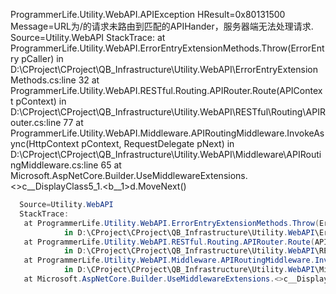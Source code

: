 ProgrammerLife.Utility.WebAPI.APIException
  HResult=0x80131500
  Message=URL为/的请求未路由到匹配的APIHander，服务器端无法处理请求.
  Source=Utility.WebAPI
  StackTrace:
   at ProgrammerLife.Utility.WebAPI.ErrorEntryExtensionMethods.Throw(ErrorEntry pCaller) 
			in D:\CProject\CProject\QB_Infrastructure\Utility.WebAPI\ErrorEntryExtensionMethods.cs:line 32
   at ProgrammerLife.Utility.WebAPI.RESTful.Routing.APIRouter.Route(APIContext pContext) 
			in D:\CProject\CProject\QB_Infrastructure\Utility.WebAPI\RESTful\Routing\APIRouter.cs:line 77
   at ProgrammerLife.Utility.WebAPI.Middleware.APIRoutingMiddleware.InvokeAsync(HttpContext pContext, RequestDelegate pNext) 
			in D:\CProject\CProject\QB_Infrastructure\Utility.WebAPI\Middleware\APIRoutingMiddleware.cs:line 65
   at Microsoft.AspNetCore.Builder.UseMiddlewareExtensions.<>c__DisplayClass5_1.<<UseMiddlewareInterface>b__1>d.MoveNext()





```powershell
  Source=Utility.WebAPI
  StackTrace:
   at ProgrammerLife.Utility.WebAPI.ErrorEntryExtensionMethods.Throw(ErrorEntry pCaller) 
			in D:\CProject\CProject\QB_Infrastructure\Utility.WebAPI\ErrorEntryExtensionMethods.cs:line 32
   at ProgrammerLife.Utility.WebAPI.RESTful.Routing.APIRouter.Route(APIContext pContext) 
			in D:\CProject\CProject\QB_Infrastructure\Utility.WebAPI\RESTful\Routing\APIRouter.cs:line 77
   at ProgrammerLife.Utility.WebAPI.Middleware.APIRoutingMiddleware.InvokeAsync(HttpContext pContext, RequestDelegate pNext) 
			in D:\CProject\CProject\QB_Infrastructure\Utility.WebAPI\Middleware\APIRoutingMiddleware.cs:line 65
   at Microsoft.AspNetCore.Builder.UseMiddlewareExtensions.<>c__DisplayClass5_1.<<UseMiddlewareInterface>b__1>d.MoveNext()
```

